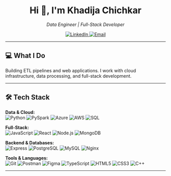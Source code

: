 <h1 align="center">Hi 👋, I'm Khadija Chichkar</h1>

<p align="center">
  <em>Data Engineer | Full-Stack Developer</em>
</p>

<p align="center">
  <a href="https://linkedin.com/in/khadijachichkar" target="_blank">
    <img src="https://img.shields.io/badge/LinkedIn-0077B5?style=for-the-badge&logo=linkedin&logoColor=white" alt="LinkedIn"/>
  </a>
  <a href="mailto:khadijac101@gmail.com">
    <img src="https://img.shields.io/badge/Gmail-D14836?style=for-the-badge&logo=gmail&logoColor=white" alt="Email"/>
  </a>
</p>

---

## 💻 What I Do

Building ETL pipelines and web applications. I work with cloud infrastructure, data processing, and full-stack development.


---

## 🛠️ Tech Stack

**Data & Cloud:**  
![Python](https://img.shields.io/badge/Python-3776AB?style=flat-square&logo=python&logoColor=white)
![PySpark](https://img.shields.io/badge/Apache_Spark-E25A1C?style=flat-square&logo=apache-spark&logoColor=white)
![Azure](https://img.shields.io/badge/Microsoft_Azure-0089D6?style=flat-square&logo=microsoft-azure&logoColor=white)
![AWS](https://img.shields.io/badge/AWS-232F3E?style=flat-square&logo=amazon-aws&logoColor=white)
![SQL](https://img.shields.io/badge/SQL-4479A1?style=flat-square&logo=postgresql&logoColor=white)

**Full-Stack:**  
![JavaScript](https://img.shields.io/badge/JavaScript-F7DF1E?style=flat-square&logo=javascript&logoColor=black)
![React](https://img.shields.io/badge/React-20232A?style=flat-square&logo=react&logoColor=61DAFB)
![Node.js](https://img.shields.io/badge/Node.js-43853D?style=flat-square&logo=node.js&logoColor=white)
![MongoDB](https://img.shields.io/badge/MongoDB-4EA94B?style=flat-square&logo=mongodb&logoColor=white)

**Backend & Databases:**  
![Express](https://img.shields.io/badge/Express-404D59?style=flat-square&logo=express&logoColor=white)
![PostgreSQL](https://img.shields.io/badge/PostgreSQL-316192?style=flat-square&logo=postgresql&logoColor=white)
![MySQL](https://img.shields.io/badge/MySQL-00758F?style=flat-square&logo=mysql&logoColor=white)
![Nginx](https://img.shields.io/badge/Nginx-009639?style=flat-square&logo=nginx&logoColor=white)

**Tools & Languages:**  
![Git](https://img.shields.io/badge/Git-F05032?style=flat-square&logo=git&logoColor=white)
![Postman](https://img.shields.io/badge/Postman-FF6C37?style=flat-square&logo=postman&logoColor=white)
![Figma](https://img.shields.io/badge/Figma-F24E1E?style=flat-square&logo=figma&logoColor=white)
![TypeScript](https://img.shields.io/badge/TypeScript-3178C6?style=flat-square&logo=typescript&logoColor=white)
![HTML5](https://img.shields.io/badge/HTML5-E34F26?style=flat-square&logo=html5&logoColor=white)
![CSS3](https://img.shields.io/badge/CSS3-1572B6?style=flat-square&logo=css3&logoColor=white)
![C++](https://img.shields.io/badge/C++-00599C?style=flat-square&logo=c%2B%2B&logoColor=white)

---

